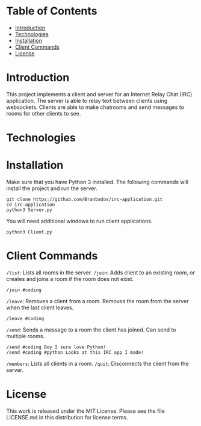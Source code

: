 # Table of Contents
* [Introduction](#Introduction)
* [Technologies](#Technologies)
* [Installation](#Installation)
* [Client Commands](#ClientCommands)
* [License](#License)

# Introduction
This project implements a client and server for an Internet Relay Chat (IRC) application. The server is able to relay text between clients using websockets. Clients are able to make chatrooms and send messages to rooms for other clients to see.

# Technologies


# Installation
Make sure that you have Python 3 installed. The following commands will install the project and run the server.

```
git clone https://github.com/Branbados/irc-application.git
cd irc-application
python3 Server.py
```

You will need additional windows to run client applications.

```
python3 Client.py
```

# Client Commands
```/list```: Lists all rooms in the server.
```/join```: Adds client to an existing room, or creates and joins a room if the room does not exist.
```
/join #coding
```
```/leave```: Removes a client from a room. Removes the room from the server when the last client leaves.
```
/leave #coding
```
```/send```: Sends a message to a room the client has joined. Can send to multiple rooms.
```
/send #coding Boy I sure love Python!
/send #coding #python Looks at this IRC app I made!
```
```/members```: Lists all clients in a room.
```/quit```: Disconnects the client from the server.

# License
This work is released under the MIT License. Please see the file LICENSE.md in this distribution for license terms.
